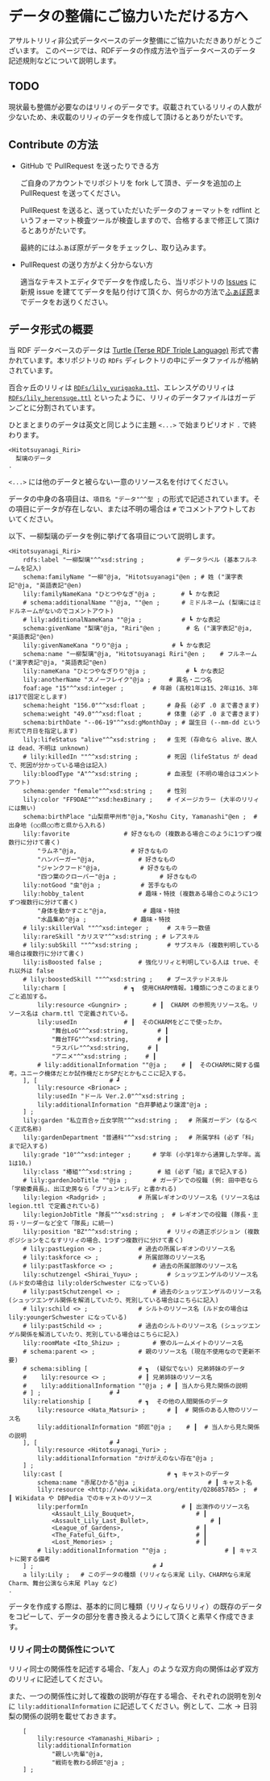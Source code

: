 # データの整備にご協力いただける方へ

アサルトリリィ非公式データベースのデータ整備にご協力いただきありがとうございます。
このページでは、RDFデータの作成方法や当データベースのデータ記述規則などについて説明します。

## TODO

現状最も整備が必要なのはリリィのデータです。収載されているリリィの人数が少ないため、未収載のリリィのデータを作成して頂けるとありがたいです。

## Contribute の方法

- GitHub で PullRequest を送ったりできる方
  
  ご自身のアカウントでリポジトリを fork して頂き、データを追加の上 PullRequest を送ってください。
  
  PullRequest を送ると、送っていただいたデータのフォーマットを rdflint というフォーマット検査ツールが検査しますので、合格するまで修正して頂けるとありがたいです。
  
  最終的にはふぁぼ原がデータをチェックし、取り込みます。

- PullRequest の送り方がよく分からない方
  
  適当なテキストエディタでデータを作成したら、当リポジトリの [Issues](https://github.com/fvh-P/assaultlily-rdf/issues) に新規 issue を建ててデータを貼り付けて頂くか、何らかの方法で[ふぁぼ原](https://twitter.com/fvhP_)までデータをお送りください。
  
## データ形式の概要

当 RDF データベースのデータは [Turtle (Terse RDF Triple Language)](https://www.w3.org/TeamSubmission/turtle/) 形式で書かれています。本リポジトリの `RDFs` ディレクトリの中にデータファイルが格納されています。

百合ヶ丘のリリィは [`RDFs/lily_yurigaoka.ttl`](https://github.com/fvh-P/assaultlily-rdf/blob/master/RDFs/lily_yurigaoka.ttl)、エレンスゲのリリィは [`RDFs/lily_herensuge.ttl`](https://github.com/fvh-P/assaultlily-rdf/blob/master/RDFs/lily_herensuge.ttl) といったように、リリィのデータファイルはガーデンごとに分割されています。

ひとまとまりのデータは英文と同じように主題 `<...>` で始まりピリオド `.` で終わります。
```turtle
<Hitotsuyanagi_Riri>
  梨璃のデータ
.
```
`<...>` には他のデータと被らない一意のリソース名を付けてください。

データの中身の各項目は、`項目名 "データ"^^型 ;` の形式で記述されています。その項目にデータが存在しない、または不明の場合は `#` でコメントアウトしておいてください。

以下、一柳梨璃のデータを例に挙げて各項目について説明します。
```turtle
<Hitotsuyanagi_Riri>
    rdfs:label "一柳梨璃"^^xsd:string ;			# データラベル (基本フルネームを記入)
    schema:familyName "一柳"@ja, "Hitotsuyanagi"@en ;	# 姓 ("漢字表記"@ja, "英語表記"@en)
    lily:familyNameKana "ひとつやなぎ"@ja ;		# ┗ かな表記
    # schema:additionalName ""@ja, ""@en ;		# ミドルネーム (梨璃にはミドルネームがないのでコメントアウト)
    # lily:additionalNameKana ""@ja ;			# ┗ かな表記
    schema:givenName "梨璃"@ja, "Riri"@en ;		# 名 ("漢字表記"@ja, "英語表記"@en)
    lily:givenNameKana "りり"@ja ;			# ┗ かな表記
    schema:name "一柳梨璃"@ja, "Hitotsuyanagi Riri"@en ;	# フルネーム ("漢字表記"@ja, "英語表記"@en)
    lily:nameKana "ひとつやなぎりり"@ja ;			# ┗ かな表記
    lily:anotherName "スノーフレイク"@ja ;		# 異名・二つ名
    foaf:age "15"^^xsd:integer ;		# 年齢 (高校1年は15、2年は16、3年は17で固定とします)
    schema:height "156.0"^^xsd:float ;		# 身長 (必ず .0 まで書きます)
    schema:weight "49.0"^^xsd:float ;		# 体重 (必ず .0 まで書きます)
    schema:birthDate "--06-19"^^xsd:gMonthDay ;	# 誕生日 (--mm-dd という形式で月日を指定します) 
    lily:lifeStatus "alive"^^xsd:string ;	# 生死 (存命なら alive、故人は dead、不明は unknown)
    # lily:killedIn ""^^xsd:string ;		# 死因 (lifeStatus が dead で、死因が分かっている場合は記入)
    lily:bloodType "A"^^xsd:string ;		# 血液型 (不明の場合はコメントアウト)
    schema:gender "female"^^xsd:string ;	# 性別
    lily:color "FF9DAE"^^xsd:hexBinary ;	# イメージカラー (大半のリリィには無い)
    schema:birthPlace "山梨県甲州市"@ja,"Koshu City, Yamanashi"@en ;	# 出身地 (○○県○○市と県から入れる)
    lily:favorite				# 好きなもの (複数ある場合このように1つずつ複数行に分けて書く)
        "ラムネ"@ja,				# 好きなもの
        "ハンバーガー"@ja,			# 好きなもの
        "ジャンクフード"@ja,			# 好きなもの
        "四つ葉のクローバー"@ja ;			# 好きなもの
    lily:notGood "虫"@ja ;			# 苦手なもの
    lily:hobby_talent				# 趣味・特技 (複数ある場合このように1つずつ複数行に分けて書く)
        "身体を動かすこと"@ja,			# 趣味・特技
        "水晶集め"@ja ;				# 趣味・特技
    # lily:skillerVal ""^^xsd:integer ;		# スキラー数値
    lily:rareSkill "カリスマ"^^xsd:string ;	# レアスキル
    # lily:subSkill ""^^xsd:string ;		# サブスキル (複数判明している場合は複数行に分けて書く)
    lily:isBoosted false ;			# 強化リリィと判明している人は true、それ以外は false
    # lily:boostedSkill ""^^xsd:string ;	# ブーステッドスキル
    lily:charm [				# ┓  使用CHARM情報。1種類につきこのまとまりごと追加する。
        lily:resource <Gungnir> ;		# ┃  CHARM の参照先リソース名。リソース名は charm.ttl で定義されている。
        lily:usedIn				# ┃  そのCHARMをどこで使ったか。
            "舞台LoG"^^xsd:string,		# ┃
            "舞台TFG"^^xsd:string,		# ┃
            "ラスバレ"^^xsd:string,		# ┃
            "アニメ"^^xsd:string ;		# ┃
        # lily:additionalInformation ""@ja ;	# ┃  そのCHARMに関する備考。ユニーク機体だとか試作機だとかSPだとかもここに記入する。
    ], [					# ┛
        lily:resource <Brionac> ;
        lily:usedIn "ドール Ver.2.0"^^xsd:string ;
        lily:additionalInformation "白井夢結より譲渡"@ja ;
    ] ;
    lily:garden "私立百合ヶ丘女学院"^^xsd:string ;	# 所属ガーデン (なるべく正式名称)
    lily:gardenDepartment "普通科"^^xsd:string ;	# 所属学科 (必ず「科」まで記入する)
    lily:grade "10"^^xsd:integer ;		# 学年 (小学1年から通算した学年。高1は10。)
    lily:class "椿組"^^xsd:string ;		# 組 (必ず「組」まで記入する)
    # lily:gardenJobTitle ""@ja ;		# ガーデンでの役職 (例: 田中壱なら「学級委員長」、出江史房なら「ブリュンヒルデ」と書かれる)
    lily:legion <Radgrid> ;			# 所属レギオンのリソース名 (リソース名は legion.ttl で定義されている)
    lily:legionJobTitle "隊長"^^xsd:string ;	# レギオンでの役職 (隊長・主将・リーダーなど全て「隊長」に統一)
    lily:position "BZ"^^xsd:string ;		# リリィの適正ポジション (複数ポジションをこなすリリィの場合、1つずつ複数行に分けて書く)
    # lily:pastLegion <> ;			# 過去の所属レギオンのリソース名
    # lily:taskforce <> ;			# 所属部隊のリソース名
    # lily:pastTaskforce <> ;			# 過去の所属部隊のリソース名
    lily:schutzengel <Shirai_Yuyu> ;		# シュッツエンゲルのリソース名 (ルド女の場合は lily:olderSchwester になっている)
    # lily:pastSchutzengel <> ;			# 過去のシュッツエンゲルのリソース名 (シュッツエンゲル関係を解消していたり、死別している場合はこちらに記入)
    # lily:schild <> ;				# シルトのリソース名 (ルド女の場合は lily:youngerSchwester になっている)
    # lily:pastSchild <> ;			# 過去のシルトのリソース名 (シュッツエンゲル関係を解消していたり、死別している場合はこちらに記入)
    lily:roomMate <Ito_Shizu> ;			# 寮のルームメイトのリソース名
    # schema:parent <> ;			# 親のリソース名 (現在不使用なので更新不要)
    # schema:sibling [				# ┓  (疑似でない) 兄弟姉妹のデータ
    #    lily:resource <> ;			# ┃ 兄弟姉妹のリソース名 
    #    lily:additionalInformation ""@ja ;	# ┃ 当人から見た関係の説明
    # ] ;					# ┛
    lily:relationship [				# ┓  その他の人間関係のデータ
        lily:resource <Hata_Matsuri> ;		# ┃  # 関係のある人物のリソース名
        lily:additionalInformation "師匠"@ja ;	# ┃  # 当人から見た関係の説明
    ], [					# ┛
        lily:resource <Hitotsuyanagi_Yuri> ;
        lily:additionalInformation "かけがえのない存在"@ja ;
    ] ;
    lily:cast [								# ┓ キャストのデータ
        schema:name "赤尾ひかる"@ja ;					# ┃ キャスト名
        lily:resource <http://www.wikidata.org/entity/Q28685785> ;	# ┃ Wikidata や DBPedia でのキャストのリソース
        lily:performIn							# ┃ 出演作のリソース名
            <Assault_Lily_Bouquet>,					# ┃
            <Assault_Lily_Last_Bullet>,					# ┃
            <League_of_Gardens>,					# ┃
            <The_Fateful_Gift>,						# ┃
            <Lost_Memories> ;						# ┃
        # lily:additionalInformation ""@ja ;				# ┃ キャストに関する備考
    ] ;									# ┛
    a lily:Lily ;	# このデータの種類 (リリィなら末尾 Lily、CHARMなら末尾 Charm、舞台公演なら末尾 Play など)
.
```

データを作成する際は、基本的に同じ種類（リリィならリリィ）の既存のデータをコピーして、データの部分を書き換えるようにして頂くと素早く作成できます。

### リリィ同士の関係性について

リリィ同士の関係性を記述する場合、「友人」のような双方向の関係は必ず双方のリリィに記述してください。

また、一つの関係性に対して複数の説明が存在する場合、それぞれの説明を別々に `lily:additionalInformation` に記述してください。例として、二水 -> 日羽梨の関係の説明を載せておきます。

```turtle
    [
        lily:resource <Yamanashi_Hibari> ;
        lily:additionalInformation
            "親しい先輩"@ja,
            "戦術を教わる師匠"@ja ;
    ] ;
```
